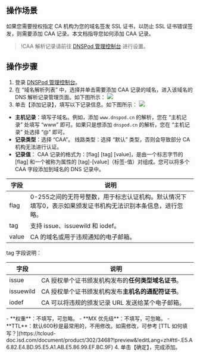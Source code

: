 ## 操作场景
如果您需要授权指定 CA 机构为您的域名签发 SSL 证书，以防止 SSL 证书错误签发，则需要添加 CAA 记录。本文档指导您如何添加 CAA 记录。
>!CAA 解析记录请前往 [DNSPod 管理控制台](https://console.dnspod.cn/dns/list) 进行设置。

## 操作步骤
1. 登录 [DNSPod 管理控制台](https://console.dnspod.cn/dns/list)。
2. 在 “域名解析列表” 中，选择并单击需要添加 CAA 记录的域名，进入该域名的 DNS 解析记录管理页面。如下图所示：
![](https://main.qcloudimg.com/raw/74d113969f06f1f2d01f58b7af0a07bf.png)
3. 单击【添加记录】，填写以下记录信息。如下图所示：
![](https://main.qcloudimg.com/raw/96a458f327c431c8e8f0988f3bb2503c.png)
 - **主机记录**：填写子域名。例如，添加 `www.dnspod.cn` 的解析，您在 “主机记录” 处填写 “www” 即可。如果只是想添加 `dnspod.cn` 的解析，您在 “主机记录” 处选择 “@” 即可。
 - **记录类型**：选择 “CAA”。
线路类型：选择 “默认” 类型，否则会导致部分 CA 机构无法进行认证。
 - **记录值**：
CAA 记录的格式为：[flag] [tag] [value]，是由一个标志字节的 [flag] 和一个被称为属性的 [tag]-[value]（标签-值）对组成。您可以将多个 CAA 字段添加到域名的 DNS 记录中。
<table>
<thead>
<tr>
<th width="10%">字段</th>
<th>说明</th>
</tr>
</thead>
<tbody><tr>
<td>flag</td>
<td>0-255之间的无符号整数，用于标志认证机构。默认情况下填写0，表示如果颁发证书机构无法识别本条信息，进行忽略。</td>
</tr>
<tr>
<td>tag</td>
<td>支持 issue、issuewild 和 iodef。</td>
</tr>
<tr>
<td>value</td>
<td>CA 的域名或用于违规通知的电子邮箱。</td>
</tr>
</tbody></table>
tag 字段说明：
<table>
<thead>
<tr>
<th width="10%">字段</th>
<th>说明</th>
</tr>
</thead>
<tbody><tr>
<td>issue</td>
<td>CA 授权单个证书颁发机构发布的<b>任何类型域名证书</b>。</td>
</tr>
<tr>
<td>issuewild</td>
<td>CA 授权单个证书颁发机构发布<b>主机名的通配符证书</b>。</td>
</tr>
<tr>
<td>iodef</td>
<td>CA 可以将违规的颁发记录 URL 发送给某个电子邮箱。</td>
</tr>
</tbody></table>
 - **权重**：不填写，可忽略。
 - **MX 优先级**：不填写，可忽略。
 - **TTL**：默认600秒是最常用的，不用修改。如需修改，可参考 [TTL 如何填写？](https://tcloud-doc.isd.com/document/product/302/3468?!preview&!editLang=zh#ttl-.E5.A6.82.E4.BD.95.E5.A1.AB.E5.86.99.EF.BC.9F)
4. 单击【确定】，完成添加。


